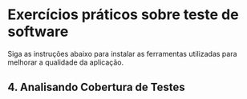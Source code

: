 # Exercícios práticos sobre teste de software

Siga as instruções abaixo para instalar as ferramentas utilizadas para melhorar a qualidade da aplicação.

## 4. Analisando Cobertura de Testes

